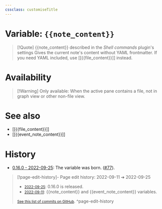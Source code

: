 ```yaml
---
cssclass: customiseTitle
---
```

# Variable: `{{note_content}}`
> [!Quote] {{note_content}} described in the *Shell commands* plugin's settings
> Gives the current note's content without YAML frontmatter. If you need YAML included, use [[{{file_content}}]] instead.

# Availability
> [!Warning] Only available:
> When the active pane contains a file, not in graph view or other non-file view.

# See also
- [[{{file_content}}]]
- [[{{event_note_content}}]]

# History
- [0.16.0 - 2022-09-25](https://github.com/Taitava/obsidian-shellcommands/blob/main/CHANGELOG.md#0160---2022-09-25): The variable was born. ([#77](https://github.com/Taitava/obsidian-shellcommands/issues/77)).

> [!page-edit-history]- Page edit history: 2022-09-11 &#10132; 2022-09-25
> - [<small>2022-09-25</small>](https://github.com/Taitava/obsidian-shellcommands-documentation/commit/e1a6b6b5d9d7153a45d308923056a67a8737a2e6): 0.16.0 is released.
> - [<small>2022-09-11</small>](https://github.com/Taitava/obsidian-shellcommands-documentation/commit/57eab54eef74305f6ee9868344249ae79115c699): {{note_content}} and {{event_note_content}} variables.
> 
> [<small>See this list of commits on GitHub</small>](https://github.com/Taitava/obsidian-shellcommands-documentation/commits/main/./Variables/%7B%7Bnote_content%7D%7D.md).
> ^page-edit-history